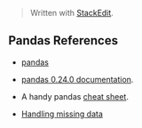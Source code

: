 > Written with [StackEdit](https://stackedit.io/).

## Pandas References

- [pandas](https://pandas.pydata.org/)
- [pandas 0.24.0 documentation](http://pandas.pydata.org/pandas-docs/stable/#). 
- A handy pandas [cheat sheet](http://pandas.pydata.org/Pandas_Cheat_Sheet.pdf).

- [Handling missing data](https://www.oreilly.com/learning/handling-missing-data)

<!--stackedit_data:
eyJoaXN0b3J5IjpbMTA1NzIzMzQwNCwtODk1NzM0OTUwLC04MD
g2NDY4OF19
-->